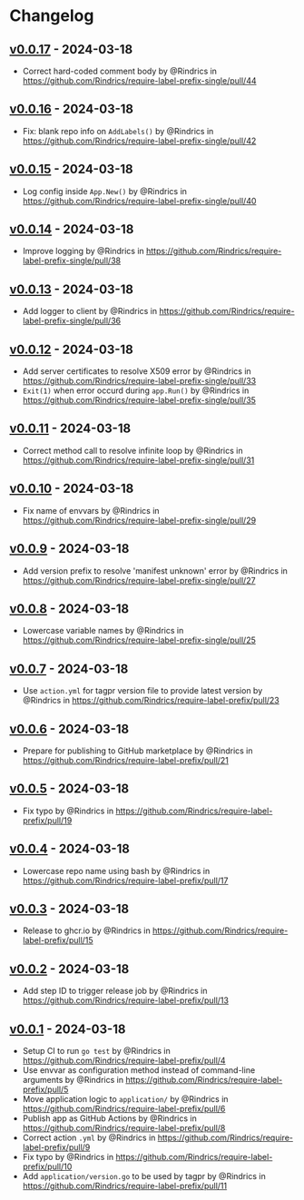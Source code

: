 # Changelog

## [v0.0.17](https://github.com/Rindrics/require-label-prefix-single/compare/v0.0.16...v0.0.17) - 2024-03-18
- Correct hard-coded comment body by @Rindrics in https://github.com/Rindrics/require-label-prefix-single/pull/44

## [v0.0.16](https://github.com/Rindrics/require-label-prefix-single/compare/v0.0.15...v0.0.16) - 2024-03-18
- Fix: blank repo info on `AddLabels()` by @Rindrics in https://github.com/Rindrics/require-label-prefix-single/pull/42

## [v0.0.15](https://github.com/Rindrics/require-label-prefix-single/compare/v0.0.14...v0.0.15) - 2024-03-18
- Log config inside `App.New()` by @Rindrics in https://github.com/Rindrics/require-label-prefix-single/pull/40

## [v0.0.14](https://github.com/Rindrics/require-label-prefix-single/compare/v0.0.13...v0.0.14) - 2024-03-18
- Improve logging by @Rindrics in https://github.com/Rindrics/require-label-prefix-single/pull/38

## [v0.0.13](https://github.com/Rindrics/require-label-prefix-single/compare/v0.0.12...v0.0.13) - 2024-03-18
- Add logger to client by @Rindrics in https://github.com/Rindrics/require-label-prefix-single/pull/36

## [v0.0.12](https://github.com/Rindrics/require-label-prefix-single/compare/v0.0.11...v0.0.12) - 2024-03-18
- Add server certificates to resolve X509 error by @Rindrics in https://github.com/Rindrics/require-label-prefix-single/pull/33
- `Exit(1)` when error occurd during `app.Run()` by @Rindrics in https://github.com/Rindrics/require-label-prefix-single/pull/35

## [v0.0.11](https://github.com/Rindrics/require-label-prefix-single/compare/v0.0.10...v0.0.11) - 2024-03-18
- Correct method call to resolve infinite loop by @Rindrics in https://github.com/Rindrics/require-label-prefix-single/pull/31

## [v0.0.10](https://github.com/Rindrics/require-label-prefix-single/compare/v0.0.9...v0.0.10) - 2024-03-18
- Fix name of envvars by @Rindrics in https://github.com/Rindrics/require-label-prefix-single/pull/29

## [v0.0.9](https://github.com/Rindrics/require-label-prefix-single/compare/v0.0.8...v0.0.9) - 2024-03-18
- Add version prefix to resolve 'manifest unknown' error by @Rindrics in https://github.com/Rindrics/require-label-prefix-single/pull/27

## [v0.0.8](https://github.com/Rindrics/require-label-prefix-single/compare/v0.0.7...v0.0.8) - 2024-03-18
- Lowercase variable names by @Rindrics in https://github.com/Rindrics/require-label-prefix-single/pull/25

## [v0.0.7](https://github.com/Rindrics/require-label-prefix/compare/v0.0.6...v0.0.7) - 2024-03-18
- Use `action.yml` for tagpr version file to provide latest version by @Rindrics in https://github.com/Rindrics/require-label-prefix/pull/23

## [v0.0.6](https://github.com/Rindrics/require-label-prefix/compare/v0.0.5...v0.0.6) - 2024-03-18
- Prepare for publishing to GitHub marketplace by @Rindrics in https://github.com/Rindrics/require-label-prefix/pull/21

## [v0.0.5](https://github.com/Rindrics/require-label-prefix/compare/v0.0.4...v0.0.5) - 2024-03-18
- Fix typo by @Rindrics in https://github.com/Rindrics/require-label-prefix/pull/19

## [v0.0.4](https://github.com/Rindrics/require-label-prefix/compare/v0.0.3...v0.0.4) - 2024-03-18
- Lowercase repo name using bash by @Rindrics in https://github.com/Rindrics/require-label-prefix/pull/17

## [v0.0.3](https://github.com/Rindrics/require-label-prefix/compare/v0.0.2...v0.0.3) - 2024-03-18
- Release to ghcr.io by @Rindrics in https://github.com/Rindrics/require-label-prefix/pull/15

## [v0.0.2](https://github.com/Rindrics/require-label-prefix/compare/v0.0.1...v0.0.2) - 2024-03-18
- Add step ID to trigger release job by @Rindrics in https://github.com/Rindrics/require-label-prefix/pull/13

## [v0.0.1](https://github.com/Rindrics/require-label-prefix/commits/v0.0.1) - 2024-03-18
- Setup CI to run `go test` by @Rindrics in https://github.com/Rindrics/require-label-prefix/pull/4
- Use envvar as configuration method instead of command-line arguments by @Rindrics in https://github.com/Rindrics/require-label-prefix/pull/5
- Move application logic to `application/` by @Rindrics in https://github.com/Rindrics/require-label-prefix/pull/6
- Publish app as GitHub Actions  by @Rindrics in https://github.com/Rindrics/require-label-prefix/pull/8
- Correct action `.yml` by @Rindrics in https://github.com/Rindrics/require-label-prefix/pull/9
- Fix typo by @Rindrics in https://github.com/Rindrics/require-label-prefix/pull/10
- Add `application/version.go` to be used by tagpr by @Rindrics in https://github.com/Rindrics/require-label-prefix/pull/11

